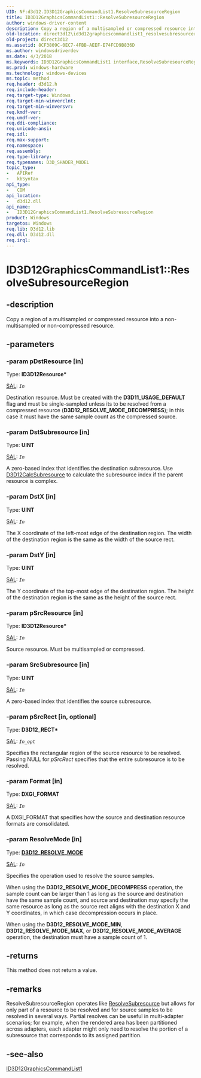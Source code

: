 ```yaml
---
UID: NF:d3d12.ID3D12GraphicsCommandList1.ResolveSubresourceRegion
title: ID3D12GraphicsCommandList1::ResolveSubresourceRegion
author: windows-driver-content
description: Copy a region of a multisampled or compressed resource into a non-multisampled or non-compressed resource.
old-location: direct3d12\id3d12graphicscommandlist1_resolvesubresourceregion.htm
old-project: direct3d12
ms.assetid: 8CF3809C-0EC7-4FBB-AEEF-E74FCD9B836D
ms.author: windowsdriverdev
ms.date: 4/3/2018
ms.keywords: ID3D12GraphicsCommandList1 interface,ResolveSubresourceRegion method, ID3D12GraphicsCommandList1.ResolveSubresourceRegion, ID3D12GraphicsCommandList1::ResolveSubresourceRegion, ResolveSubresourceRegion, ResolveSubresourceRegion method, ResolveSubresourceRegion method,ID3D12GraphicsCommandList1 interface, d3d12/ID3D12GraphicsCommandList1::ResolveSubresourceRegion, direct3d12.id3d12graphicscommandlist1_resolvesubresourceregion
ms.prod: windows-hardware
ms.technology: windows-devices
ms.topic: method
req.header: d3d12.h
req.include-header: 
req.target-type: Windows
req.target-min-winverclnt: 
req.target-min-winversvr: 
req.kmdf-ver: 
req.umdf-ver: 
req.ddi-compliance: 
req.unicode-ansi: 
req.idl: 
req.max-support: 
req.namespace: 
req.assembly: 
req.type-library: 
req.typenames: D3D_SHADER_MODEL
topic_type:
-	APIRef
-	kbSyntax
api_type:
-	COM
api_location:
-	d3d12.dll
api_name:
-	ID3D12GraphicsCommandList1.ResolveSubresourceRegion
product: Windows
targetos: Windows
req.lib: D3d12.lib
req.dll: D3d12.dll
req.irql: 
---
```


# ID3D12GraphicsCommandList1::ResolveSubresourceRegion


## -description


Copy a region of a multisampled or compressed resource into a non-multisampled or non-compressed resource.


## -parameters




### -param pDstResource [in]

Type: <b>ID3D12Resource*</b>

<a href="https://msdn.microsoft.com/en-us/library/hh916382.aspx">SAL</a>: <code>_In_</code>

Destination resource. Must be created with the <b>D3D11_USAGE_DEFAULT</b> flag and must be single-sampled unless its to be resolved from a compressed resource (<b>D3D12_RESOLVE_MODE_DECOMPRESS</b>); in this case it must have the same sample count as the compressed source.


### -param DstSubresource [in]

Type: <b>UINT</b>

<a href="https://msdn.microsoft.com/en-us/library/hh916382.aspx">SAL</a>: <code>_In_</code>

A zero-based index that identifies the destination subresource. Use <a href="https://msdn.microsoft.com/5C63A315-E21E-498B-A832-6BA2D17FF9A7">D3D12CalcSubresource</a> to calculate the subresource index if the parent resource is complex.


### -param DstX [in]

Type: <b>UINT</b>

<a href="https://msdn.microsoft.com/en-us/library/hh916382.aspx">SAL</a>: <code>_In_</code>

The X coordinate of the left-most edge of the destination region. The width of the destination region is the same as the width of the source rect.


### -param DstY [in]

Type: <b>UINT</b>

<a href="https://msdn.microsoft.com/en-us/library/hh916382.aspx">SAL</a>: <code>_In_</code>

The Y coordinate of the top-most edge of the destination region. The height of the destination region is the same as the height of the source rect.


### -param pSrcResource [in]

Type: <b>ID3D12Resource*</b>

<a href="https://msdn.microsoft.com/en-us/library/hh916382.aspx">SAL</a>: <code>_In_</code>

Source resource. Must be multisampled or compressed.


### -param SrcSubresource [in]

Type: <b>UINT</b>

<a href="https://msdn.microsoft.com/en-us/library/hh916382.aspx">SAL</a>: <code>_In_</code>

A zero-based index that identifies the source subresource.


### -param pSrcRect [in, optional]

Type: <b>D3D12_RECT*</b>

<a href="https://msdn.microsoft.com/en-us/library/hh916382.aspx">SAL</a>: <code>_In_opt_</code>

Specifies the rectangular region of the source resource to be resolved. Passing NULL for <i>pSrcRect</i> specifies that the entire subresource is to be resolved.


### -param Format [in]

Type: <b>DXGI_FORMAT</b>

<a href="https://msdn.microsoft.com/en-us/library/hh916382.aspx">SAL</a>: <code>_In_</code>

A DXGI_FORMAT that specifies how the source and destination resource formats are consolidated.


### -param ResolveMode [in]

Type: <b><a href="https://msdn.microsoft.com/1E14F62A-E6B9-4C88-AC28-2322C4662E1F">D3D12_RESOLVE_MODE</a></b>

<a href="https://msdn.microsoft.com/en-us/library/hh916382.aspx">SAL</a>: <code>_In_</code>

Specifies the operation used to resolve the source samples.

When using the <b>D3D12_RESOLVE_MODE_DECOMPRESS</b> operation, the sample count can be larger than 1 as long as the source and destination have the same sample count, and source and destination may specify the same resource as long as the source rect aligns with the destination X and Y coordinates, in which case decompression occurs in place.

When using the <b>D3D12_RESOLVE_MODE_MIN</b>, <b>D3D12_RESOLVE_MODE_MAX</b>, or <b>D3D12_RESOLVE_MODE_AVERAGE</b> operation, the destination must have a sample count of 1.


## -returns



This method does not return a value.




## -remarks



ResolveSubresourceRegion operates like <a href="https://msdn.microsoft.com/F1D4BAD1-B08E-47D0-9D2B-41873D6B4456">ResolveSubresource</a> but allows for only part of a resource to be resolved and for source samples to be resolved in several ways. Partial resolves can be useful in multi-adapter scenarios; for example, when the rendered area has been partitioned across adapters, each adapter might only need to resolve the portion of a subresource that corresponds to its assigned partition.




## -see-also




<a href="https://msdn.microsoft.com/E156C26B-0E51-4F43-9AB2-373E4C67A496">ID3D12GraphicsCommandList1</a>
 

 

